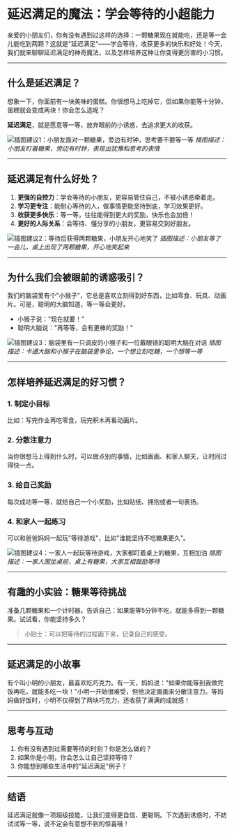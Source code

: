 # 延迟满足的魔法：学会等待的小超能力

亲爱的小朋友们，你有没有遇到过这样的选择：一颗糖果现在就能吃，还是等一会儿能吃到两颗？这就是"延迟满足"——学会等待，收获更多的快乐和好处！今天，我们就来聊聊延迟满足的神奇魔法，以及怎样培养这种让你变得更厉害的小习惯。

---

## 什么是延迟满足？

想象一下，你面前有一块美味的蛋糕。你很想马上吃掉它，但如果你能等十分钟，蛋糕就会变成两块！你会怎么选呢？

**延迟满足**，就是愿意等一等，放弃眼前的小诱惑，去追求更大的收获。

![插图建议1：小朋友面对一颗糖果，旁边有时钟，思考要不要等一等](images/waiting_candy.jpg)
*插图描述：小朋友盯着糖果，旁边有时钟，表现出犹豫和思考的表情*

---

## 延迟满足有什么好处？

1. **更强的自控力**：学会等待的小朋友，更容易管住自己，不被小诱惑牵着走。
2. **学习更专注**：能耐心等待的人，做事情更能坚持到底，学习效果更好。
3. **收获更多快乐**：等一等，往往能得到更大的奖励，快乐也会加倍！
4. **更好的人际关系**：会等待、懂分享的小朋友，更容易交到好朋友。

![插图建议2：等待后获得两颗糖果，小朋友开心地笑了](images/double_candy.jpg)
*插图描述：小朋友等了一会儿，桌上出现了两颗糖果，开心地笑起来*

---

## 为什么我们会被眼前的诱惑吸引？

我们的脑袋里有个"小猴子"，它总是喜欢立刻得到好东西，比如零食、玩具、动画片。可是，聪明的大脑知道，等一等会更好。

- 小猴子说："现在就要！"
- 聪明大脑说："再等等，会有更棒的奖励！"

![插图建议3：脑袋里有一只调皮的小猴子和一位戴眼镜的聪明大脑在对话](images/brain_monkey.jpg)
*插图描述：卡通大脑和小猴子在脑袋里争论，一个想立刻吃糖，一个想等一等*

---

## 怎样培养延迟满足的好习惯？

### 1. 制定小目标
比如：写完作业再吃零食，玩完积木再看动画片。

### 2. 分散注意力
当你很想马上得到什么时，可以做点别的事情，比如画画、和家人聊天，让时间过得快一点。

### 3. 给自己奖励
每次成功等一等，就给自己一个小奖励，比如贴纸、拥抱或者一句表扬。

### 4. 和家人一起练习
可以和爸爸妈妈一起玩"等待游戏"，比如"谁能坚持不吃糖果更久"。

![插图建议4：一家人一起玩等待游戏，大家都盯着桌上的糖果，互相加油](images/family_game.jpg)
*插图描述：一家人围坐桌前，桌上有糖果，大家互相鼓励等待*

---

## 有趣的小实验：糖果等待挑战

准备几颗糖果和一个计时器。告诉自己：如果能等5分钟不吃，就能多得到一颗糖果。试试看，你能坚持多久？

> 小贴士：可以把等待的过程画下来，记录自己的感受。

---

## 延迟满足的小故事

有个叫小明的小朋友，最喜欢吃巧克力。有一天，妈妈说："如果你能等到我做完饭再吃，就能多吃一块！"小明一开始很难受，但他决定画画来分散注意力。等妈妈做好饭时，小明不仅得到了两块巧克力，还收获了满满的成就感！

---

## 思考与互动

1. 你有没有遇到过需要等待的时刻？你是怎么做的？
2. 如果你是小明，你会怎么让自己坚持等待？
3. 你能想到哪些生活中的"延迟满足"例子？

---

## 结语

延迟满足就像一项超级技能，让我们变得更自信、更聪明。下次遇到诱惑时，不妨试试等一等，说不定会有意想不到的惊喜哦！